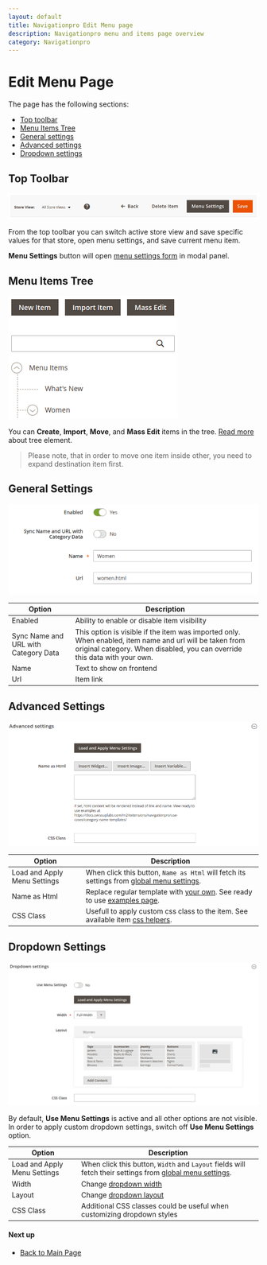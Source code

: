 ```yaml
---
layout: default
title: Navigationpro Edit Menu page
description: Navigationpro menu and items page overview
category: Navigationpro
---
```


# Edit Menu Page

The page has the following sections:

 -  [Top toolbar](#top-toolbar)
 -  [Menu Items Tree](#menu-items-tree)
 -  [General settings](#general-settings)
 -  [Advanced settings](#advanced-settings)
 -  [Dropdown settings](#dropdown-settings)

## Top Toolbar

![Top toolbar](/images/m2/navigationpro/backend/menu-edit/top-toolbar.png)

From the top toolbar you can switch active store view and save specific values
for that store, open menu settings, and save current menu item.

**Menu Settings** button will open
[menu settings form](/m2/extensions/navigationpro/backend/menu-settings/)
in modal panel.

## Menu Items Tree

![Menu Items Tree](/images/m2/navigationpro/backend/menu-edit/menu-items-tree.png)

You can **Create**, **Import**, **Move**, and **Mass Edit** items in the tree.
[Read more](/m2/extensions/navigationpro/ui/menu-items-tree/) about
tree element.

> Please note, that in order to move one item inside other, you need to expand
> destination item first.

## General Settings

![General Settings](/images/m2/navigationpro/backend/menu-edit/general-settings.png)

Option | Description
-------|------------
Enabled | Ability to enable or disable item visibility
Sync Name and URL with Category Data | This option is visible if the item was imported only. When enabled, item name and url will be taken from original category. When disabled, you can override this data with your own.
Name | Text to show on frontend
Url | Item link

## Advanced Settings

![Advanced Settings](/images/m2/navigationpro/backend/menu-edit/advanced-settings.png)

Option | Description
-------|------------
Load and Apply Menu Settings | When click this button, `Name as Html` will fetch its settings from [global menu settings](/m2/extensions/navigationpro/backend/menu-settings/#general-settings).
Name as Html | Replace regular template with [your own][item-name-renderer]. See ready to use [examples page](/m2/extensions/navigationpro/use-cases/category-name-templates/).
CSS Class | Usefull to apply custom css class to the item. See available item [css helpers][item-modifiers].

## Dropdown Settings

![Advanced Settings](/images/m2/navigationpro/backend/menu-edit/dropdown-settings.png)

By default, **Use Menu Settings** is active and all other options are not visible.
In order to apply custom dropdown settings, switch off **Use Menu Settings**
option.

Option  | Description
--------|----------------------------------------
Load and Apply Menu Settings | When click this button, `Width` and `Layout` fields will fetch their settings from [global menu settings](/m2/extensions/navigationpro/backend/menu-settings/#general-settings).
Width   | Change [dropdown width][dropdown-width]
Layout  | Change [dropdown layout][dropdown-layout]
CSS Class | Additional CSS classes could be useful when customizing dropdown styles

#### Next up

 -  [Back to Main Page](/m2/extensions/navigationpro/)

[item-name-renderer]: /m2/extensions/navigationpro/ui/menu-item-name-as-html/ "Item Name Renderer"
[item-modifiers]: /m2/extensions/navigationpro/customization/css-helpers/#item-modifiers "Item CSS Modifiers"
[dropdown-width]: /m2/extensions/navigationpro/ui/dropdown-width-modes/ "Dropdown Width Modes"
[dropdown-layout]: /m2/extensions/navigationpro/ui/dropdown-layout-builder/ "Dropdown Layout Builder"
[category-tips]: /m2/extensions/navigationpro/use-cases/category-tips/ "Category Tips (Labels)"
[iconic-menu]: /m2/extensions/navigationpro/use-cases/iconic-menu/ "Iconic Menu"
